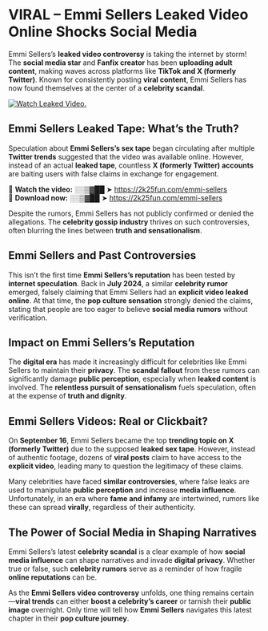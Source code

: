 # VIRAL – Emmi Sellers Leaked Video Online Shocks Social Media 

Emmi Sellers’s **leaked video controversy** is taking the internet by storm! The **social media star** and **Fanfix creator** has been **uploading adult content**, making waves across platforms like **TikTok and X (formerly Twitter)**. Known for consistently posting **viral content**, Emmi Sellers has now found themselves at the center of a **celebrity scandal**.  

[![Watch Leaked Video.](https://miro.medium.com/v2/resize:fit:828/format:webp/1*cilzJN44JGOrTw9NJCrNHA.gif "Watch Leaked Video")](https://2k25fun.com/emmi-sellers)

## **Emmi Sellers Leaked Tape: What’s the Truth?**  
Speculation about **Emmi Sellers’s sex tape** began circulating after multiple **Twitter trends** suggested that the video was available online. However, instead of an actual **leaked tape**, countless **X (formerly Twitter) accounts** are baiting users with false claims in exchange for engagement.  

🔹 **Watch the video:** ░░▒▓██ ➤ https://2k25fun.com/emmi-sellers  
🔹 **Download now:** ░░▒▓██ ➤ https://2k25fun.com/emmi-sellers  

Despite the rumors, Emmi Sellers has not publicly confirmed or denied the allegations. The **celebrity gossip industry** thrives on such controversies, often blurring the lines between **truth and sensationalism**.  

## **Emmi Sellers and Past Controversies**  
This isn’t the first time **Emmi Sellers’s reputation** has been tested by **internet speculation**. Back in **July 2024**, a similar **celebrity rumor** emerged, falsely claiming that Emmi Sellers had an **explicit video leaked online**. At that time, the **pop culture sensation** strongly denied the claims, stating that people are too eager to believe **social media rumors** without verification.  

## **Impact on Emmi Sellers’s Reputation**  
The **digital era** has made it increasingly difficult for celebrities like Emmi Sellers to maintain their **privacy**. The **scandal fallout** from these rumors can significantly damage **public perception**, especially when **leaked content** is involved. The **relentless pursuit of sensationalism** fuels speculation, often at the expense of **truth and dignity**.  

## **Emmi Sellers Videos: Real or Clickbait?**  
On **September 16**, Emmi Sellers became the top **trending topic on X (formerly Twitter)** due to the supposed **leaked sex tape**. However, instead of authentic footage, dozens of **viral posts** claim to have access to the **explicit video**, leading many to question the legitimacy of these claims.  

Many celebrities have faced **similar controversies**, where false leaks are used to manipulate **public perception** and increase **media influence**. Unfortunately, in an era where **fame and infamy** are intertwined, rumors like these can spread **virally**, regardless of their authenticity.  

## **The Power of Social Media in Shaping Narratives**  
Emmi Sellers’s latest **celebrity scandal** is a clear example of how **social media influence** can shape narratives and invade **digital privacy**. Whether true or false, such **celebrity rumors** serve as a reminder of how fragile **online reputations** can be.  

As the **Emmi Sellers video controversy** unfolds, one thing remains certain—**viral trends** can either **boost a celebrity’s career** or tarnish their **public image** overnight. Only time will tell how **Emmi Sellers** navigates this latest chapter in their **pop culture journey**. 